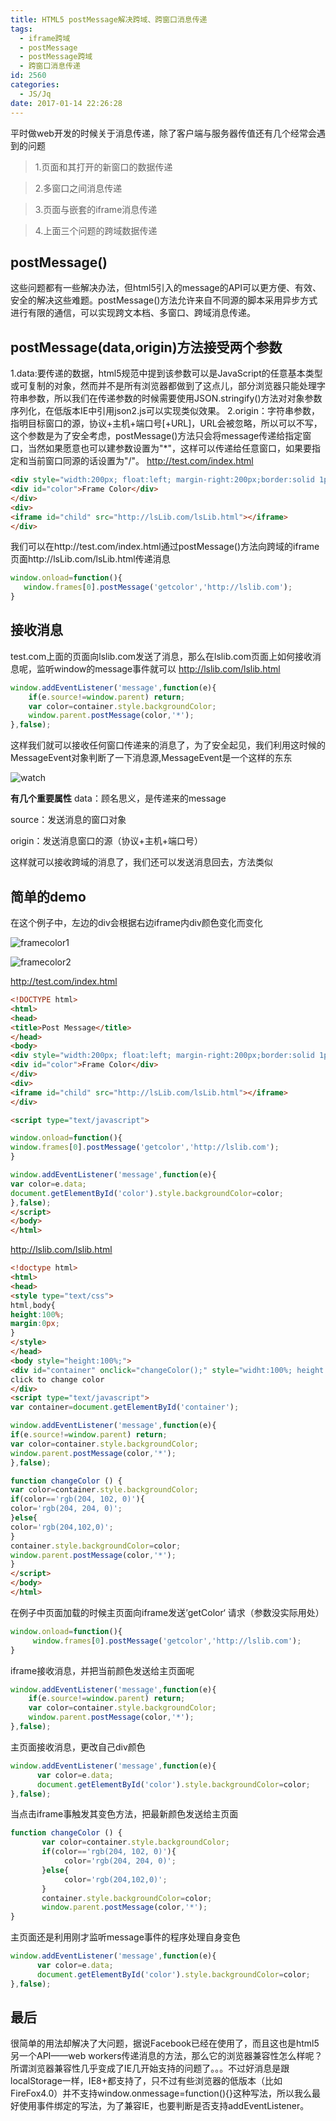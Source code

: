 ```yaml
---
title: HTML5 postMessage解决跨域、跨窗口消息传递
tags:
  - iframe跨域
  - postMessage
  - postMessage跨域
  - 跨窗口消息传递
id: 2560
categories:
  - JS/Jq
date: 2017-01-14 22:26:28
---
```


平时做web开发的时候关于消息传递，除了客户端与服务器传值还有几个经常会遇到的问题
>1.页面和其打开的新窗口的数据传递

>2.多窗口之间消息传递

>3.页面与嵌套的iframe消息传递

>4.上面三个问题的跨域数据传递

## postMessage()

这些问题都有一些解决办法，但html5引入的message的API可以更方便、有效、安全的解决这些难题。postMessage()方法允许来自不同源的脚本采用异步方式进行有限的通信，可以实现跨文本档、多窗口、跨域消息传递。

## postMessage(data,origin)方法接受两个参数

1.data:要传递的数据，html5规范中提到该参数可以是JavaScript的任意基本类型或可复制的对象，然而并不是所有浏览器都做到了这点儿，部分浏览器只能处理字符串参数，所以我们在传递参数的时候需要使用JSON.stringify()方法对对象参数序列化，在低版本IE中引用json2.js可以实现类似效果。
2.origin：字符串参数，指明目标窗口的源，协议+主机+端口号[+URL]，URL会被忽略，所以可以不写，这个参数是为了安全考虑，postMessage()方法只会将message传递给指定窗口，当然如果愿意也可以建参数设置为"*"，这样可以传递给任意窗口，如果要指定和当前窗口同源的话设置为"/"。
http://test.com/index.html
```html
<div style="width:200px; float:left; margin-right:200px;border:solid 1px #333;">
<div id="color">Frame Color</div>
</div>
<div>
<iframe id="child" src="http://lsLib.com/lsLib.html"></iframe>
</div>
```
我们可以在http://test.com/index.html通过postMessage()方法向跨域的iframe页面http://lsLib.com/lsLib.html传递消息
```javascript
window.onload=function(){
   window.frames[0].postMessage('getcolor','http://lslib.com');
}
```

## 接收消息

test.com上面的页面向lslib.com发送了消息，那么在lslib.com页面上如何接收消息呢，监听window的message事件就可以
http://lslib.com/lslib.html
```javascript
window.addEventListener('message',function(e){
    if(e.source!=window.parent) return;
    var color=container.style.backgroundColor;
    window.parent.postMessage(color,'*');
},false);
```
这样我们就可以接收任何窗口传递来的消息了，为了安全起见，我们利用这时候的MessageEvent对象判断了一下消息源,MessageEvent是一个这样的东东

![watch](http://www.npm8.com/wp-content/uploads/2017/01/wathc.png)

**有几个重要属性**
data：顾名思义，是传递来的message

source：发送消息的窗口对象

origin：发送消息窗口的源（协议+主机+端口号）

这样就可以接收跨域的消息了，我们还可以发送消息回去，方法类似

## 简单的demo

在这个例子中，左边的div会根据右边iframe内div颜色变化而变化

![framecolor1](http://www.npm8.com/wp-content/uploads/2017/01/framecolor1-660x187.png)

![framecolor2](http://www.npm8.com/wp-content/uploads/2017/01/framecolor2-660x208.png)

http://test.com/index.html
```html
<!DOCTYPE html>
<html>
<head>
<title>Post Message</title>
</head>
<body>
<div style="width:200px; float:left; margin-right:200px;border:solid 1px #333;">
<div id="color">Frame Color</div>
</div>
<div>
<iframe id="child" src="http://lsLib.com/lsLib.html"></iframe>
</div>

<script type="text/javascript">

window.onload=function(){
window.frames[0].postMessage('getcolor','http://lslib.com');
}

window.addEventListener('message',function(e){
var color=e.data;
document.getElementById('color').style.backgroundColor=color;
},false);
</script>
</body>
</html>
```
http://lslib.com/lslib.html
```html
<!doctype html>
<html>
<head>
<style type="text/css">
html,body{
height:100%;
margin:0px;
}
</style>
</head>
<body style="height:100%;">
<div id="container" onclick="changeColor();" style="widht:100%; height:100%; background-color:rgb(204, 102, 0);">
click to change color
</div>
<script type="text/javascript">
var container=document.getElementById('container');

window.addEventListener('message',function(e){
if(e.source!=window.parent) return;
var color=container.style.backgroundColor;
window.parent.postMessage(color,'*');
},false);

function changeColor () {
var color=container.style.backgroundColor;
if(color=='rgb(204, 102, 0)'){
color='rgb(204, 204, 0)';
}else{
color='rgb(204,102,0)';
}
container.style.backgroundColor=color;
window.parent.postMessage(color,'*');
}
</script>
</body>
</html>
```
在例子中页面加载的时候主页面向iframe发送’getColor‘ 请求（参数没实际用处）
```javascript
window.onload=function(){
     window.frames[0].postMessage('getcolor','http://lslib.com');
}
```
iframe接收消息，并把当前颜色发送给主页面呢
```javascript
window.addEventListener('message',function(e){
    if(e.source!=window.parent) return;
    var color=container.style.backgroundColor;
    window.parent.postMessage(color,'*');
},false);
```
主页面接收消息，更改自己div颜色
```javascript
window.addEventListener('message',function(e){
      var color=e.data;
      document.getElementById('color').style.backgroundColor=color;
},false);
```
当点击iframe事触发其变色方法，把最新颜色发送给主页面
```javascript
function changeColor () {            
       var color=container.style.backgroundColor;
       if(color=='rgb(204, 102, 0)'){
            color='rgb(204, 204, 0)';
       }else{
            color='rgb(204,102,0)';
       }
       container.style.backgroundColor=color;
       window.parent.postMessage(color,'*');
}
```
主页面还是利用刚才监听message事件的程序处理自身变色
```javascript
window.addEventListener('message',function(e){
      var color=e.data;
      document.getElementById('color').style.backgroundColor=color;
},false);
```

## 最后

很简单的用法却解决了大问题，据说Facebook已经在使用了，而且这也是html5另一个API——web workers传递消息的方法，那么它的浏览器兼容性怎么样呢？所谓浏览器兼容性几乎变成了IE几开始支持的问题了。。。不过好消息是跟localStorage一样，IE8+都支持了，只不过有些浏览器的低版本（比如FireFox4.0）并不支持window.onmessage=function(){}这种写法，所以我么最好使用事件绑定的写法，为了兼容IE，也要判断是否支持addEventListener。